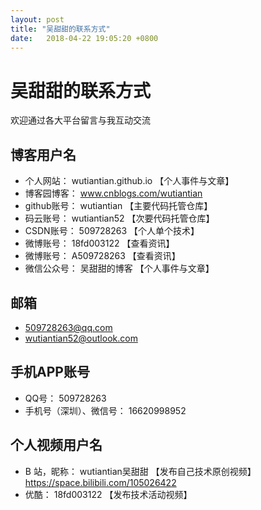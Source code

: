 ```yaml
---
layout: post
title: "吴甜甜的联系方式"
date:   2018-04-22 19:05:20 +0800
---
```

# 吴甜甜的联系方式

欢迎通过各大平台留言与我互动交流

## 博客用户名

- 个人网站： wutiantian.github.io  【个人事件与文章】
- 博客园博客： www.cnblogs.com/wutiantian
- github账号： wutiantian          【主要代码托管仓库】
- 码云账号：   wutiantian52        【次要代码托管仓库】
- CSDN账号：  509728263            【个人单个技术】
- 微博账号：  18fd003122           【查看资讯】
- 微博账号：  A509728263           【查看资讯】
- 微信公众号： 吴甜甜的博客          【个人事件与文章】


## 邮箱
- 509728263@qq.com
- wutiantian52@outlook.com

##  手机APP账号
- QQ号： 509728263  
- 手机号（深圳）、微信号： 16620998952

## 个人视频用户名
- B 站，昵称：  wutiantian吴甜甜                      【发布自己技术原创视频】
  https://space.bilibili.com/105026422
- 优酷：  18fd003122                            【发布技术活动视频】

